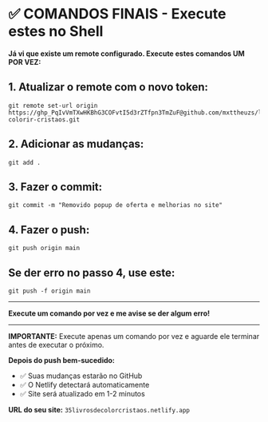 # ✅ COMANDOS FINAIS - Execute estes no Shell

**Já vi que existe um remote configurado. Execute estes comandos UM POR VEZ:**

## 1. Atualizar o remote com o novo token:
```
git remote set-url origin https://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@github.com/mxttheuzs/livro-colorir-cristaos.git
```

## 2. Adicionar as mudanças:
```
git add .
```

## 3. Fazer o commit:
```
git commit -m "Removido popup de oferta e melhorias no site"
```

## 4. Fazer o push:
```
git push origin main
```

## Se der erro no passo 4, use este:
```
git push -f origin main
```

---

**Execute um comando por vez e me avise se der algum erro!**

---

**IMPORTANTE:** Execute apenas um comando por vez e aguarde ele terminar antes de executar o próximo.

**Depois do push bem-sucedido:**
- ✅ Suas mudanças estarão no GitHub
- ✅ O Netlify detectará automaticamente
- ✅ Site será atualizado em 1-2 minutos

**URL do seu site:** `35livrosdecolorcristaos.netlify.app`